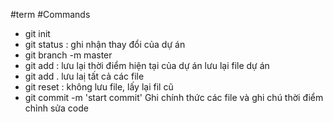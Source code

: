 #term
#Commands
 - git init
 - git status : ghi nhận thay đổi của dự án
 - git branch -m master 
 - git add : lưu lại thời điểm hiện tại của dự án lưu lại file dự án 
- git add .
lưu laị tất cả các file
- git reset : không lưu file, lấy lại fil cũ
- git commit -m 'start commit'
Ghi chính thức các file và ghi chú thời điểm chỉnh sửa code
